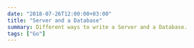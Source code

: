 ```yaml
---
date: "2018-07-26T12:00:00+03:00"
title: "Server and a Database"
summary: Different ways to write a Server and a Database.
tags: ["Go"]
---
```


